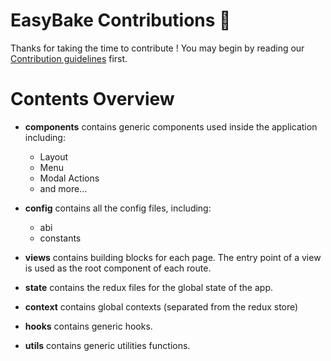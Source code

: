 # EasyBake Contributions 🧁

Thanks for taking the time to contribute !
You may begin by reading our [Contribution guidelines](https://docs.easybakeswap.finance/code/contributing) first.

# Contents Overview

- **components** contains generic components used inside the application including:

  - Layout
  - Menu
  - Modal Actions
  - and more...

- **config** contains all the config files, including:

  - abi
  - constants

- **views** contains building blocks for each page. The entry point of a view is used as the root component of each route.

- **state** contains the redux files for the global state of the app.

- **context** contains global contexts (separated from the redux store)

- **hooks** contains generic hooks.

- **utils** contains generic utilities functions.
